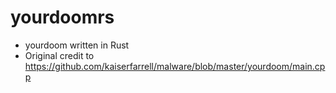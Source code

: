 # yourdoomrs
* yourdoom written in Rust
* Original credit to https://github.com/kaiserfarrell/malware/blob/master/yourdoom/main.cpp
